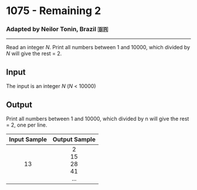 # 1075 - Remaining 2
### Adapted by Neilor Tonin, Brazil <span>&#x1f1e7;&#x1f1f7;</span>
---

Read an integer *N*. Print all numbers between 1 and 10000, which divided by *N* will give the rest = 2.

## Input

The input is an integer *N* (*N* < 10000)

## Output

Print all numbers between 1 and 10000, which divided by n will give the rest = 2, one per line.

| Input Sample | Output Sample |
| --- | --- |
|<div align="center">13</div>|<div align="center">2</br>15</br>28</br>41</br>...</div>|